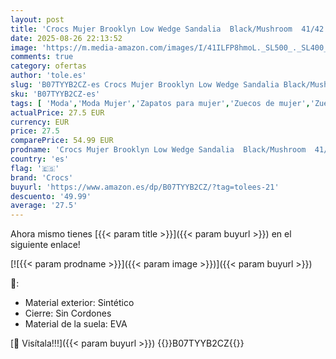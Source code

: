 ```yaml
---
layout: post
title: 'Crocs Mujer Brooklyn Low Wedge Sandalia  Black/Mushroom  41/42 EU'
date: 2025-08-26 22:13:52
image: 'https://m.media-amazon.com/images/I/41ILFP8hmoL._SL500_._SL400_.jpg'
comments: true
category: ofertas
author: 'tole.es'
slug: 'B07TYYB2CZ-es Crocs Mujer Brooklyn Low Wedge Sandalia Black/Mushroom...'
sku: 'B07TYYB2CZ-es'
tags: [ 'Moda','Moda Mujer','Zapatos para mujer','Zuecos de mujer','Zuecos y mules de mujer','crocs','sandalia','🇪🇸', ]
actualPrice: 27.5 EUR
currency: EUR
price: 27.5
comparePrice: 54.99 EUR
prodname: 'Crocs Mujer Brooklyn Low Wedge Sandalia  Black/Mushroom  41/42 EU'
country: 'es'
flag: '🇪🇸'
brand: 'Crocs'
buyurl: 'https://www.amazon.es/dp/B07TYYB2CZ/?tag=tolees-21'
descuento: '49.99'
average: '27.5'
---
```


Ahora mismo tienes [{{< param title >}}]({{< param buyurl >}}) en el siguiente enlace!

[![{{< param prodname >}}]({{< param image >}})]({{< param buyurl >}})

🔎:

- Material exterior: Sintético
- Cierre: Sin Cordones
- Material de la suela: EVA

[🛒 Visítala!!!]({{< param buyurl >}})
{{<world>}}B07TYYB2CZ{{</world>}}
